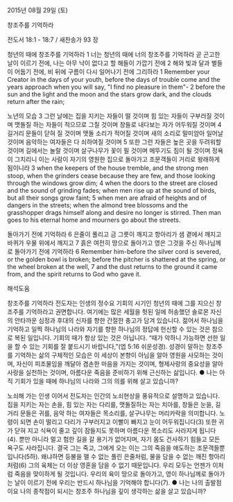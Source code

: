 2015년 08월 29일 (토)

창조주를 기억하라



전도서 18:1 - 18:7 / 새찬송가 93 장

청년의 때에 창조주를 기억하라
1 너는 청년의 때에 너의 창조주를 기억하라 곧 곤고한 날이 이르기 전에, 나는 아무 낙이 없다고 할 해들이 가깝기 전에 2 해와 빛과 달과 별들이 어둡기 전에, 비 뒤에 구름이 다시 일어나기 전에 그리하라 
1 Remember your Creator in the days of your youth, before the days of trouble come and the years approach when you will say, "I find no pleasure in them"- 2 before the sun and the light and the moon and the stars grow dark, and the clouds return after the rain; 

노년의 모습
3 그런 날에는 집을 지키는 자들이 떨 것이며 힘 있는 자들이 구부러질 것이며 맷돌질 하는 자들이 적으므로 그칠 것이며 창들로 내다보는 자가 어두워질 것이며 4  길거리 문들이 닫혀 질 것이며 맷돌 소리가 적어질 것이며 새의 소리로 말미암아 일어날 것이며 음악하는 여자들은 다 쇠하여질 것이며 5 또한 그런 자들은 높은 곳을 두려워할 것이며 길에서는 놀랄 것이며 살구나무가 꽃이 필 것이며 메뚜기도 짐이 될 것이며 정욕이 그치리니 이는 사람이 자기의 영원한 집으로 돌아가고 조문객들이 거리로 왕래하게 됨이니라
3 when the keepers of the house tremble, and the strong men stoop, when the grinders cease because they are few, and those looking through the windows grow dim; 4 when the doors to the street are closed and the sound of grinding fades; when men rise up at the sound of birds, but all their songs grow faint; 5 when men are afraid of heights and of dangers in the streets; when the almond tree blossoms and the grasshopper drags himself along and desire no longer is stirred. Then man goes to his eternal home and mourners go about the streets.

돌아가기 전에 기억하라
6 은줄이 풀리고 금 그릇이 깨지고 항아리가 샘 곁에서 깨지고 바퀴가 우물 위에서 깨지고 7 흙은 여전히 땅으로 돌아가고 영은 그것을 주신 하나님께로 돌아가기 전에 기억하라 
6 Remember him-before the silver cord is severed, or the golden bowl is broken; before the pitcher is shattered at the spring, or the wheel broken at the well, 7 and the dust returns to the ground it came from, and the spirit returns to God who gave it.

해석도움





창조주를 기억하라
전도자는 인생의 정수요 기회의 시기인 청년의 때에 그를 지으신 창조주를 기억하라고 권면합니다. 여기에는 많은 세월을 헛된 일에 허송했던 솔로몬 자신의 안타까운 심정과 후대의 신자를 향한 간절한 충고가 담겨 있습니다. 젊어서 하나님을 기억하고 일찍 하나님의 나라와 자기를 향한 하나님의 정답에 헌신할 수 있는 것은 참으로 복된 일입니다. 기회의 때가 항상 있는 것은 아닙니다. “때가 악하니 가능하면 선한 일을 할 수 있는 기회를 잘 붙드시기 바랍니다,”(엡 5:16 쉬운성경). 성경이 말하는 창조주를 기억하는 삶의 구체적인 모습은 이 세상이 본향이 아님을 알아 영원을 사모하는 것이며, 자신이 피조물임을 깨달아 겸손한 마음을 가지는 것이며, 형제사랑의 중요성을 알아 사랑을 실천하는 것이며, 아름다운 죽음을 준비하기 위해 근신하는 삶입니다.
● 나는 아직 기회가 있을 때에 하나님의 나라와 그의 의를 위해 살고 있습니까?   

노쇠해 가는 인생
이어서 전도자는 인간의 노쇠현상을 풍유적으로 설명하고 있습니다. 집을 지키는 자는 손을, 힘 있는 자는 다리를, 맷돌질하는 자는 치아를, 창들은 눈을, 길거리 문들은 귀를, 음악 하는 여자들은 목소리를, 살구나무는 머리카락을 의미합니다. 노령이 되면 손이 떨리고 다리가 구부러지고 이빨이 빠지고 눈이 어두워집니다(3) 또한 귀가 닫혀 지고 식욕이 줄고 깊이 잠들지도 못하며 아름다운 목소리도 사라지게 됩니다(4). 뿐만 아니라  멀고 험한 길을 갈 용기가 없어지며, 자기 몸도 건사하기 힘들고 모든 욕구도 사라집니다. 결국 그는 죽고, 그에게 오는 이는 그의 죽음을 애도하는 조문객들뿐입니다(5하). 왜냐하면 등불을 맬 수 없는 풀린 은줄처럼, 물을 담을 수 없는 깨진 항아리처럼(6) 그의 육체는 더 이상 영혼을 담을 수 없기 때문입니다. 우리 모두는 언젠가 이처럼 죽음을 맞이하게 될 것입니다. 우리의 육이 땅으로 돌아가고, 영이 하나님께로 돌아가는 날이 이르기 전에 우리는 반드시 하나님을 기억해야 합니다(7).
● 나는 나의 출발점이요 나의 종착점이 되시는 창조주 하나님을 깊이 생각하는 삶을 살고 있습니까?